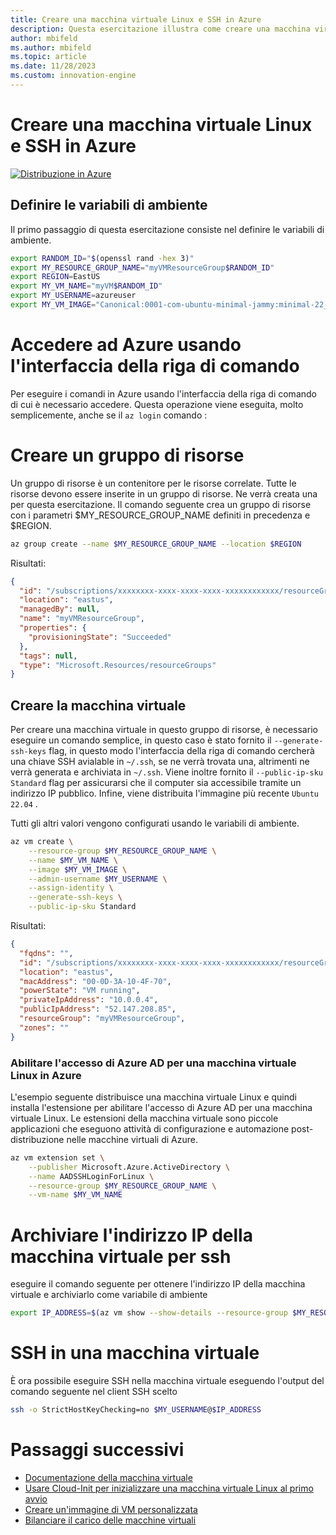 ```yaml
---
title: Creare una macchina virtuale Linux e SSH in Azure
description: Questa esercitazione illustra come creare una macchina virtuale Linux e SSH in Azure.
author: mbifeld
ms.author: mbifeld
ms.topic: article
ms.date: 11/28/2023
ms.custom: innovation-engine
---
```


# Creare una macchina virtuale Linux e SSH in Azure

[![Distribuzione in Azure](https://aka.ms/deploytoazurebutton)](https://portal.azure.com/?Microsoft_Azure_CloudNative_clientoptimizations=false&feature.canmodifyextensions=true#view/Microsoft_Azure_CloudNative/SubscriptionSelectionPage.ReactView/tutorialKey/CreateLinuxVMAndSSH)


## Definire le variabili di ambiente

Il primo passaggio di questa esercitazione consiste nel definire le variabili di ambiente.

```bash
export RANDOM_ID="$(openssl rand -hex 3)"
export MY_RESOURCE_GROUP_NAME="myVMResourceGroup$RANDOM_ID"
export REGION=EastUS
export MY_VM_NAME="myVM$RANDOM_ID"
export MY_USERNAME=azureuser
export MY_VM_IMAGE="Canonical:0001-com-ubuntu-minimal-jammy:minimal-22_04-lts-gen2:latest"
```

# Accedere ad Azure usando l'interfaccia della riga di comando

Per eseguire i comandi in Azure usando l'interfaccia della riga di comando di cui è necessario accedere. Questa operazione viene eseguita, molto semplicemente, anche se il `az login` comando :

# Creare un gruppo di risorse

Un gruppo di risorse è un contenitore per le risorse correlate. Tutte le risorse devono essere inserite in un gruppo di risorse. Ne verrà creata una per questa esercitazione. Il comando seguente crea un gruppo di risorse con i parametri $MY_RESOURCE_GROUP_NAME definiti in precedenza e $REGION.

```bash
az group create --name $MY_RESOURCE_GROUP_NAME --location $REGION
```

Risultati:

<!-- expected_similarity=0.3 -->
```json   
{
  "id": "/subscriptions/xxxxxxxx-xxxx-xxxx-xxxx-xxxxxxxxxxxx/resourceGroups/myVMResourceGroup",
  "location": "eastus",
  "managedBy": null,
  "name": "myVMResourceGroup",
  "properties": {
    "provisioningState": "Succeeded"
  },
  "tags": null,
  "type": "Microsoft.Resources/resourceGroups"
}
```

## Creare la macchina virtuale

Per creare una macchina virtuale in questo gruppo di risorse, è necessario eseguire un comando semplice, in questo caso è stato fornito il `--generate-ssh-keys` flag, in questo modo l'interfaccia della riga di comando cercherà una chiave SSH avialable in `~/.ssh`, se ne verrà trovata una, altrimenti ne verrà generata e archiviata in `~/.ssh`. Viene inoltre fornito il `--public-ip-sku Standard` flag per assicurarsi che il computer sia accessibile tramite un indirizzo IP pubblico. Infine, viene distribuita l'immagine più recente `Ubuntu 22.04` . 

Tutti gli altri valori vengono configurati usando le variabili di ambiente.

```bash
az vm create \
    --resource-group $MY_RESOURCE_GROUP_NAME \
    --name $MY_VM_NAME \
    --image $MY_VM_IMAGE \
    --admin-username $MY_USERNAME \
    --assign-identity \
    --generate-ssh-keys \
    --public-ip-sku Standard
```

Risultati:

<!-- expected_similarity=0.3 -->
```json
{
  "fqdns": "",
  "id": "/subscriptions/xxxxxxxx-xxxx-xxxx-xxxx-xxxxxxxxxxxx/resourceGroups/myVMResourceGroup/providers/Microsoft.Compute/virtualMachines/myVM",
  "location": "eastus",
  "macAddress": "00-0D-3A-10-4F-70",
  "powerState": "VM running",
  "privateIpAddress": "10.0.0.4",
  "publicIpAddress": "52.147.208.85",
  "resourceGroup": "myVMResourceGroup",
  "zones": ""
}
```

### Abilitare l'accesso di Azure AD per una macchina virtuale Linux in Azure

L'esempio seguente distribuisce una macchina virtuale Linux e quindi installa l'estensione per abilitare l'accesso di Azure AD per una macchina virtuale Linux. Le estensioni della macchina virtuale sono piccole applicazioni che eseguono attività di configurazione e automazione post-distribuzione nelle macchine virtuali di Azure.

```bash
az vm extension set \
    --publisher Microsoft.Azure.ActiveDirectory \
    --name AADSSHLoginForLinux \
    --resource-group $MY_RESOURCE_GROUP_NAME \
    --vm-name $MY_VM_NAME
```

# Archiviare l'indirizzo IP della macchina virtuale per ssh
eseguire il comando seguente per ottenere l'indirizzo IP della macchina virtuale e archiviarlo come variabile di ambiente

```bash
export IP_ADDRESS=$(az vm show --show-details --resource-group $MY_RESOURCE_GROUP_NAME --name $MY_VM_NAME --query publicIps --output tsv)
```

# SSH in una macchina virtuale

<!--## Export the SSH configuration for use with SSH clients that support OpenSSH & SSH into the VM.
Login to Azure Linux VMs with Azure AD supports exporting the OpenSSH certificate and configuration. That means you can use any SSH clients that support OpenSSH-based certificates to sign in through Azure AD. The following example exports the configuration for all IP addresses assigned to the VM:-->

<!--
```bash
yes | az ssh config --file ~/.ssh/config --name $MY_VM_NAME --resource-group $MY_RESOURCE_GROUP_NAME
```
-->

È ora possibile eseguire SSH nella macchina virtuale eseguendo l'output del comando seguente nel client SSH scelto

```bash
ssh -o StrictHostKeyChecking=no $MY_USERNAME@$IP_ADDRESS
```

# Passaggi successivi

* [Documentazione della macchina virtuale](https://learn.microsoft.com/azure/virtual-machines/)
* [Usare Cloud-Init per inizializzare una macchina virtuale Linux al primo avvio](https://learn.microsoft.com/azure/virtual-machines/linux/tutorial-automate-vm-deployment)
* [Creare un'immagine di VM personalizzata](https://learn.microsoft.com/azure/virtual-machines/linux/tutorial-custom-images)
* [Bilanciare il carico delle macchine virtuali](https://learn.microsoft.com/azure/load-balancer/quickstart-load-balancer-standard-public-cli)
